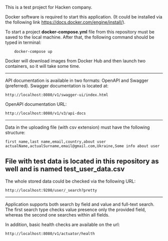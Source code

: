 This is a test project for Hacken company.

Docker software is required to start this application.
(It could be installed via the following link https://docs.docker.com/engine/install/).

To start a project **docker-compose.yml** file from this repository must be saved to the local machine.
After that, the following command should be typed in terminal:

        docker-compose up

Docker will download images from Docker Hub and then launch two containers, so it will take some time.

---
API documentation is available in two formats: OpenAPI and Swagger (preferred).
Swagger documentation is located at:

    http://localhost:8080/v1/swagger-ui/index.html

OpenAPI documentation URL:

    http://localhost:8080/v1/v3/api-docs

---
Data in the uploading file (with csv extension) must have the following structure:

    first name,last name,email,country,about user
    actualName,actualSurname,email@gmail.com,Ukraine,Some info about user

File with test data is located in this repository as well
and is named **test_user_data.csv**
---
The whole stored data could be checked via the following URL:

    http://localhost:9200/user/_search?pretty

---
Application supports both search by field and value and full-text search.
The first search type checks value presence only the provided field, whereas 
the second one searches within all fields.

In addition, basic health checks are available on the url:

    http://localhost:8080/v1/actuator/health